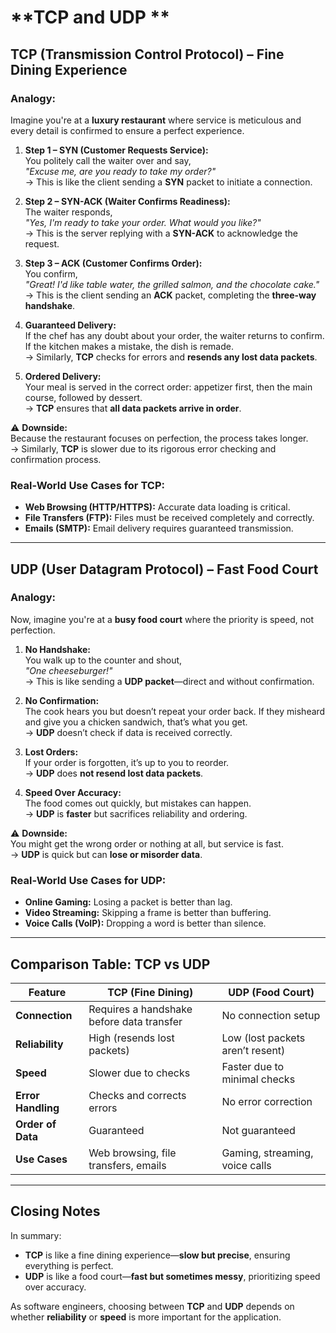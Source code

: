 # **TCP and UDP **

## **TCP (Transmission Control Protocol) – Fine Dining Experience**

### **Analogy:**  
Imagine you're at a **luxury restaurant** where service is meticulous and every detail is confirmed to ensure a perfect experience.

1. **Step 1 – SYN (Customer Requests Service):**  
   You politely call the waiter over and say,  
   *"Excuse me, are you ready to take my order?"*  
   → This is like the client sending a **SYN** packet to initiate a connection.

2. **Step 2 – SYN-ACK (Waiter Confirms Readiness):**  
   The waiter responds,  
   *"Yes, I'm ready to take your order. What would you like?"*  
   → This is the server replying with a **SYN-ACK** to acknowledge the request.

3. **Step 3 – ACK (Customer Confirms Order):**  
   You confirm,  
   *"Great! I'd like table water, the grilled salmon, and the chocolate cake."*  
   → This is the client sending an **ACK** packet, completing the **three-way handshake**.

4. **Guaranteed Delivery:**  
   If the chef has any doubt about your order, the waiter returns to confirm. If the kitchen makes a mistake, the dish is remade.  
   → Similarly, **TCP** checks for errors and **resends any lost data packets**.

5. **Ordered Delivery:**  
   Your meal is served in the correct order: appetizer first, then the main course, followed by dessert.  
   → **TCP** ensures that **all data packets arrive in order**.

⚠️ **Downside:**  
Because the restaurant focuses on perfection, the process takes longer.  
→ Similarly, **TCP** is slower due to its rigorous error checking and confirmation process.

### **Real-World Use Cases for TCP:**  
- **Web Browsing (HTTP/HTTPS):** Accurate data loading is critical.  
- **File Transfers (FTP):** Files must be received completely and correctly.  
- **Emails (SMTP):** Email delivery requires guaranteed transmission.

---

## **UDP (User Datagram Protocol) – Fast Food Court**

### **Analogy:**  
Now, imagine you're at a **busy food court** where the priority is speed, not perfection.

1. **No Handshake:**  
   You walk up to the counter and shout,  
   *"One cheeseburger!"*  
   → This is like sending a **UDP packet**—direct and without confirmation.

2. **No Confirmation:**  
   The cook hears you but doesn’t repeat your order back. If they misheard and give you a chicken sandwich, that’s what you get.  
   → **UDP** doesn’t check if data is received correctly.

3. **Lost Orders:**  
   If your order is forgotten, it’s up to you to reorder.  
   → **UDP** does **not resend lost data packets**.

4. **Speed Over Accuracy:**  
   The food comes out quickly, but mistakes can happen.  
   → **UDP** is **faster** but sacrifices reliability and ordering.

⚠️ **Downside:**  
You might get the wrong order or nothing at all, but service is fast.  
→ **UDP** is quick but can **lose or misorder data**.

### **Real-World Use Cases for UDP:**  
- **Online Gaming:** Losing a packet is better than lag.  
- **Video Streaming:** Skipping a frame is better than buffering.  
- **Voice Calls (VoIP):** Dropping a word is better than silence.

---

## **Comparison Table: TCP vs UDP**

| **Feature**       | **TCP (Fine Dining)**                        | **UDP (Food Court)**               |
|-------------------|----------------------------------------------|-----------------------------------|
| **Connection**    | Requires a handshake before data transfer    | No connection setup               |
| **Reliability**   | High (resends lost packets)                  | Low (lost packets aren’t resent)  |
| **Speed**         | Slower due to checks                        | Faster due to minimal checks      |
| **Error Handling**| Checks and corrects errors                   | No error correction               |
| **Order of Data** | Guaranteed                                   | Not guaranteed                   |
| **Use Cases**     | Web browsing, file transfers, emails         | Gaming, streaming, voice calls   |

---

## **Closing Notes**

In summary:  
- **TCP** is like a fine dining experience—**slow but precise**, ensuring everything is perfect.  
- **UDP** is like a food court—**fast but sometimes messy**, prioritizing speed over accuracy.

As software engineers, choosing between **TCP** and **UDP** depends on whether **reliability** or **speed** is more important for the application.
